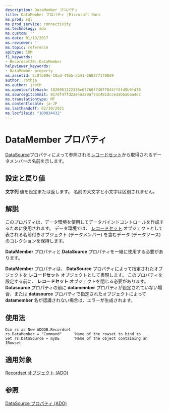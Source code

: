 ```yaml
---
description: DataMember プロパティ
title: DataMember プロパティ |Microsoft Docs
ms.prod: sql
ms.prod_service: connectivity
ms.technology: ado
ms.custom: ''
ms.date: 01/19/2017
ms.reviewer: ''
ms.topic: reference
apitype: COM
f1_keywords:
- Recordset20::DataMember
helpviewer_keywords:
- DataMember property
ms.assetid: 2c8fb09e-10ad-49b5-ab41-2603771780d9
author: rothja
ms.author: jroth
ms.openlocfilehash: 1026951122336e67760f74077044ff5fd9b9fd76
ms.sourcegitcommit: 917df4ffd22e4a229af7dc481dcce3ebba0aa4d7
ms.translationtype: MT
ms.contentlocale: ja-JP
ms.lasthandoff: 02/10/2021
ms.locfileid: "100034432"
---
```

# <a name="datamember-property"></a>DataMember プロパティ
[DataSource](../../../ado/reference/ado-api/datasource-property-ado.md)プロパティによって参照される[レコードセット](../../../ado/reference/ado-api/recordset-object-ado.md)から取得されるデータメンバーの名前を示します。  
  
## <a name="settings-and-return-values"></a>設定と戻り値  
 **文字列** 値を設定または返します。 名前の大文字と小文字は区別されません。  
  
## <a name="remarks"></a>解説  
 このプロパティは、データ環境を使用してデータバインドコントロールを作成するために使用されます。 データ環境では、 [レコードセット](../../../ado/reference/ado-api/recordset-object-ado.md) オブジェクトとして表される名前付きオブジェクト (データメンバー) を含むデータ (データソース) のコレクションを保持します。  
  
 **DataMember** プロパティと **DataSource** プロパティを一緒に使用する必要があります。  
  
 **DataMember** プロパティは、 **DataSource** プロパティによって指定されたオブジェクトを **レコードセット** オブジェクトとして表現します。 このプロパティを設定する前に、 **レコードセット** オブジェクトを閉じる必要があります。 **Datasource** プロパティの前に **datamember** プロパティが設定されていない場合、または **datasource** プロパティで指定されたオブジェクトによって **datamember** 名が認識されない場合は、エラーが生成されます。  
  
## <a name="usage"></a>使用法  
  
```  
Dim rs as New ADODB.Recordset  
rs.DataMember = "Command"     'Name of the rowset to bind to  
Set rs.DataSource = myDE      'Name of the object containing an IRowset  
```  
  
## <a name="applies-to"></a>適用対象  
 [Recordset オブジェクト (ADO)](../../../ado/reference/ado-api/recordset-object-ado.md)  
  
## <a name="see-also"></a>参照  
 [DataSource プロパティ (ADO)](../../../ado/reference/ado-api/datasource-property-ado.md)
